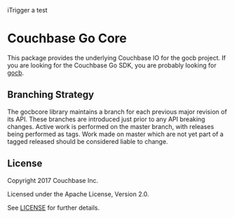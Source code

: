 
iTrigger a test
# Couchbase Go Core

This package provides the underlying Couchbase IO for the gocb project.
If you are looking for the Couchbase Go SDK, you are probably looking for
[gocb](https://github.com/couchbase/gocb).


## Branching Strategy
The gocbcore library maintains a branch for each previous major revision 
of its API. These branches are introduced just prior to any API breaking
changes.  Active work is performed on the master branch, with releases
being performed as tags. Work made on master which are not yet part of a
tagged released should be considered liable to change.

## License
Copyright 2017 Couchbase Inc.

Licensed under the Apache License, Version 2.0.

See
[LICENSE](https://github.com/couchbase/gocbcore/blob/master/LICENSE)
for further details.
